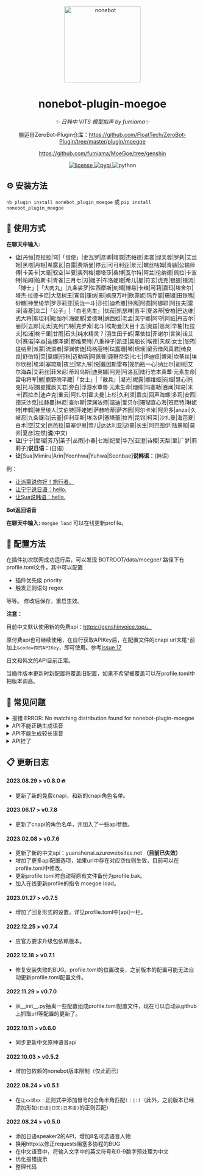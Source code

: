 <!--
 * @Author         : yiyuiii
 * @Date           : 2022-10-11 20:00:00
 * @LastEditors    : yiyuiii
 * @LastEditTime   : 2023-08-29 11:00:00
 * @Description    : None
 * @GitHub         : https://github.com/yiyuiii
-->

<!-- markdownlint-disable MD033 MD036 MD041 -->

<p align="center">
  <a href="https://v2.nonebot.dev/"><img src="https://v2.nonebot.dev/logo.png" width="200" height="200" alt="nonebot"></a>
</p>

<div align="center">

# nonebot-plugin-moegoe

_✨ 日韩中 VITS 模型拟声 by fumiama✨_

搬运自ZeroBot-Plugin仓库：https://github.com/FloatTech/ZeroBot-Plugin/tree/master/plugin/moegoe

https://github.com/fumiama/MoeGoe/tree/genshin

</div>

<p align="center">
  <a href="https://raw.githubusercontent.com/Yiyuiii/nonebot-plugin-moegoe/master/LICENSE">
    <img src="https://img.shields.io/github/license/Yiyuiii/nonebot-plugin-moegoe.svg" alt="license">
  </a>
  <a href="https://pypi.python.org/pypi/nonebot-plugin-moegoe">
    <img src="https://img.shields.io/pypi/v/nonebot-plugin-moegoe.svg" alt="pypi">
  </a>
  <img src="https://img.shields.io/badge/python-3.8+-blue.svg" alt="python">
</p>

## :gear: 安装方法

`nb plugin install nonebot_plugin_moegoe`
或 `pip install nonebot_plugin_moegoe`

## :rocket: 使用方式

**在聊天中输入:**

- **让**[丹恒|克拉拉|穹|「信使」|史瓦罗|彦卿|晴霓|杰帕德|素裳|绿芙蓉|罗刹|艾丝妲|黑塔|丹枢|希露瓦|白露|费斯曼|停云|可可利亚|景元|螺丝咕姆|青镞|公输师傅|卡芙卡|大毫|驭空|半夏|奥列格|娜塔莎|桑博|瓦尔特|阿兰|伦纳德|佩拉|卡波特|帕姆|帕斯卡|青雀|三月七|刃|姬子|布洛妮娅|希儿|星|符玄|虎克|银狼|镜流|「博士」|「大肉丸」|九条裟罗|佐西摩斯|刻晴|博易|卡维|可莉|嘉玛|埃舍尔|塔杰·拉德卡尼|大慈树王|宵宫|康纳|影|枫原万叶|欧菲妮|玛乔丽|珊瑚|田铁嘴|砂糖|神里绫华|罗莎莉亚|荒泷一斗|莎拉|迪希雅|钟离|阿圆|阿娜耶|阿拉夫|雷泽|香菱|龙二|「公子」|「白老先生」|优菈|凯瑟琳|哲平|夏洛蒂|安柏|巴达维|式大将|斯坦利|毗伽尔|海妮耶|爱德琳|纳西妲|老孟|芙宁娜|阿守|阿祇|丹吉尔|丽莎|五郎|元太|克列门特|克罗索|北斗|埃勒曼|天目十五|奥兹|恶龙|早柚|杜拉夫|松浦|柊千里|甘雨|石头|纯水精灵？|羽生田千鹤|莱依拉|菲谢尔|言笑|诺艾尔|赛诺|辛焱|迪娜泽黛|那维莱特|八重神子|凯亚|吴船长|埃德|天叔|女士|恕筠|提纳里|派蒙|流浪者|深渊使徒|玛格丽特|珐露珊|琴|瑶瑶|留云借风真君|绮良良|舒伯特|荧|莫娜|行秋|迈勒斯|阿佩普|鹿野奈奈|七七|伊迪娅|博来|坎蒂丝|埃尔欣根|埃泽|塞琉斯|夜兰|常九爷|悦|戴因斯雷布|笼钓瓶一心|纳比尔|胡桃|艾尔海森|艾莉丝|菲米尼|蒂玛乌斯|迪奥娜|阿晃|阿洛瓦|陆行岩本真蕈·元素生命|雷电将军|魈|鹿野院平藏|「女士」|「散兵」|凝光|妮露|娜维娅|宛烟|慧心|托克|托马|掇星攫辰天君|旁白|浮游水蕈兽·元素生命|烟绯|玛塞勒|百闻|知易|米卡|西拉杰|迪卢克|重云|阿扎尔|霍夫曼|上杉|久利须|嘉良|回声海螺|多莉|安西|德沃沙克|拉赫曼|林尼|查尔斯|深渊法师|温迪|爱贝尔|珊瑚宫心海|班尼特|琳妮特|申鹤|神里绫人|艾伯特|萍姥姥|萨赫哈蒂|萨齐因|阿尔卡米|阿贝多|anzai|久岐忍|九条镰治|云堇|伊利亚斯|埃洛伊|塞塔蕾|拉齐|昆钧|柯莱|沙扎曼|海芭夏|白术|空|艾文|芭芭拉|莫塞伊思|莺儿|达达利亚|迈蒙|长生|阿巴图伊|陆景和|莫弈|夏彦|左然]**说**(中文)
- **让**[宁宁|爱瑠|芳乃|茉子|丛雨|小春|七海|妃爱|华乃|亚澄|诗樱|天梨|里|广梦|莉莉子]**说日语：**(日语)
- **让**[Sua|Mimiru|Arin|Yeonhwa|Yuhwa|Seonbae]**说韩语：**(韩语)

例：

- [让派蒙说你好！旅行者。](https://genshinvoice.top/api?speaker=%E6%B4%BE%E8%92%99&text=%E4%BD%A0%E5%A5%BD%EF%BC%81%E6%97%85%E8%A1%8C%E8%80%85%E3%80%82&format=wav&length=1&noise=0.5&noisew=0.9&sdp_ratio=0.2)
- [让宁宁说日语：hello.](https://moegoe.azurewebsites.net/api/speak?text=hello!&id=0)
- [让Sua说韩语：hello.](https://moegoe.azurewebsites.net/api/speakkr?text=hello!&id=0)

**Bot返回语音**

<!-- <p align="center">
  <audio src="https://genshinvoice.top/api?speaker=%E6%B4%BE%E8%92%99&text=%E4%BD%A0%E5%A5%BD%EF%BC%81%E6%97%85%E8%A1%8C%E8%80%85%E3%80%82&format=wav&length=1&noise=0.5&noisew=0.9&sdp_ratio=0.2"></audio>

<audio src="https://moegoe.azurewebsites.net/api/speak?text=hello!&id=0"></audio>

<audio src="https://moegoe.azurewebsites.net/api/speakkr?text=hello!&id=0"></audio>
</p> -->

**在聊天中输入:**  `moegoe load` 可以在线更新profile。

## :wrench: 配置方法

在插件初次联网成功运行后，可以发现 BOTROOT/data/moegoe/ 路径下有profile.toml文件，其中可以配置

- 插件优先级 priority
- 触发正则语句 regex

等等。 修改后保存，重启生效。

**注意：**

目前中文默认使用新的免费api：https://genshinvoice.top/。

原付费api也可继续使用，在自行获取APIKey后，在配置文件的cnapi url末尾`"`前加上`&code=你的APIKey`，即可使用。参考[Issue 17](https://github.com/Yiyuiii/nonebot-plugin-moegoe/issues/17#issuecomment-1336317427)

日文和韩文的API目前正常。

当插件版本更新时新配置将覆盖旧配置，如果不希望被覆盖可以在profile.toml中把版本调高。

## :speech_balloon: 常见问题

<details>
<summary>报错 ERROR: No matching distribution found for nonebot-plugin-moegoe</summary>

[Issue 1](https://github.com/Yiyuiii/nonebot-plugin-moegoe/issues/1)

 - 注意安装的包名是带**下划线**的：nonebot_plugin_moegoe
</details>

<details>
<summary>API不能正确生成语音</summary>

[Issue 2](https://github.com/Yiyuiii/nonebot-plugin-moegoe/issues/2) | [Issue 4](https://github.com/Yiyuiii/nonebot-plugin-moegoe/issues/4)

- 第一种情况：输入如果包含api无法处理的字符就会无法生成语音，请排查英文、叠词、奇怪标点符号等。
- 第二种情况：当后台在报`encode silk failed: convert pcm file error: exec: "ffmpeg": executable file not found in %PATH% `错误时，表示go-cqhttp编码音频所依赖的ffmpeg包没有被安装，所以不能发送音频。**请自行安装ffmpeg**。*（不过ffmpeg可能不是必须的。如果有人在不安装ffmpeg时能正常使用，请向我反馈，这一点还没有经过测试。）*
- 第三种情况：**本插件默认优先级为5**，若有其它的插件优先级比5强，且该插件有block截断，则本插件可能无法收到并处理消息。目前需要自行调整插件的优先级。
</details>

<details>
<summary>API不能生成较长语音</summary>

一些API生成较长语音的速度很慢（从数十秒到数分钟），为避免该类请求的并发造成资源阻塞，代码中限制了请求时长，可自行修改。

`resp = await client.get(url, timeout=120)`
</details>

<details>
<summary>API挂了</summary>

[Issue 7](https://github.com/Yiyuiii/nonebot-plugin-moegoe/issues/7) | [Issue 15](https://github.com/Yiyuiii/nonebot-plugin-moegoe/issues/15)

</details>


## :clipboard: 更新日志

#### 2023.08.29 > v0.8.0 :fire:

- 更新了新的免费cnapi，和新的cnapi角色名单。

#### 2023.06.17 > v0.7.8

- 更新了cnapi的角色名单，并加入了一些api参数。

#### 2023.02.08 > v0.7.6

- 更新了新的中文api：yuanshenai.azurewebsites.net **（目前已失效）**
- 增加了更多api配置选项，如果url中存在对应空位则生效，目前可以在profile.toml中修改。
- 更新profile.toml时自动将原有文件备份为profile.bak。
- 加入在线更新profile的指令 moegoe load。

#### 2023.01.27 > v0.7.5 

- 增加了回复形式的设置，详见profile.toml中[api]一栏。

#### 2022.12.25 > v0.7.4

- 应官方要求升级包依赖版本。

#### 2022.12.18 > v0.7.1
- 修复安装失败的BUG。profile.toml的位置改变，之前版本的配置可能无法自动更新profile.toml配置文件。

#### 2022.11.29 > v0.7.0
- 从__init__.py抽离一些配置组成profile.toml配置文件，现在可以自动从github上抓取url等配置的更新了。

#### 2022.10.11 > v0.6.0
- 同步更新中文原神语音api

#### 2022.10.03 > v0.5.2
- 增加包依赖的nonebot版本限制（仅此而已）

#### 2022.08.24 > v0.5.1
- 在`让xx说xx：`正则式中添加冒号的全角半角匹配`(：|:)`（此外，之前版本已经添加形如`(日语|日文|日本语)`的正则匹配）

#### 2022.08.24 > v0.5.0
- 添加日语speaker2的API，增加8名可选语音人物
- 换用httpx以修正requests阻塞多协程的BUG
- 在中文语音中，将输入文字中的英文符号和0-9数字预处理为中文
- 优化报错提示
- 整理代码
